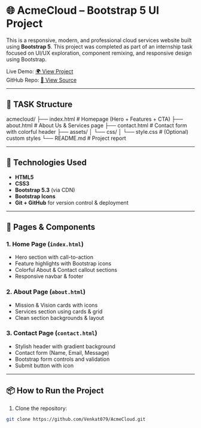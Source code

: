 # 🌐 AcmeCloud – Bootstrap 5 UI Project

This is a responsive, modern, and professional cloud services website built using **Bootstrap 5**. This project was completed as part of an internship task focused on UI/UX exploration, component remixing, and responsive design using Bootstrap.

Live Demo: [🌍 View Project](https://Venkat079.github.io/AcmeCloud/)  
GitHub Repo: [📁 View Source](https://github.com/Venkat079/AcmeCloud)

---

## 📁 TASK Structure

acmecloud/ ├── index.html # Homepage (Hero + Features + CTA) ├── about.html # About Us & Services page ├── contact.html # Contact form with colorful header ├── assets/ │ └── css/ │ └── style.css # (Optional) custom styles └── README.md # Project report 


---

## 🚀 Technologies Used

- **HTML5**
- **CSS3**
- **Bootstrap 5.3** (via CDN)
- **Bootstrap Icons**
- **Git + GitHub** for version control & deployment

---

## 🧩 Pages & Components

### 1. **Home Page** (`index.html`)
- Hero section with call-to-action
- Feature highlights with Bootstrap icons
- Colorful About & Contact callout sections
- Responsive navbar & footer

### 2. **About Page** (`about.html`)
- Mission & Vision cards with icons
- Services section using cards & grid
- Clean section backgrounds & layout

### 3. **Contact Page** (`contact.html`)
- Stylish header with gradient background
- Contact form (Name, Email, Message)
- Bootstrap form controls and validation
- Submit button with icon

---

## 📦 How to Run the Project

1. Clone the repository:
```bash
git clone https://github.com/Venkat079/AcmeCloud.git



